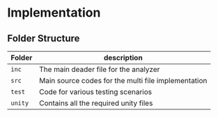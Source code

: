 # Implementation

## Folder Structure
Folder        | description
--------------| ----------------------------------------------
`inc`         | The main deader file for the analyzer
`src`         | Main source codes for the multi file implementation
`test`        | Code for various testing scenarios
`unity`       | Contains all the required unity files